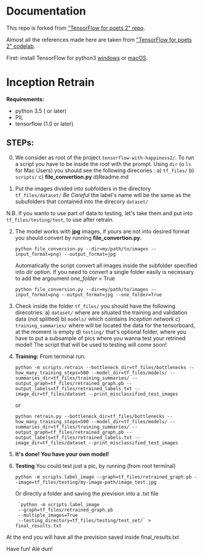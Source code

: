 # Documentation

This repo is forked from ["TensorFlow for poets 2" repo](https://github.com/googlecodelabs/tensorflow-for-poets-2).

Almost all the references made here are taken from ["TensorFlow for poets 2" codelab](https://codelabs.developers.google.com/codelabs/tensorflow-for-poets-2).


First: install TensorFlow for python3 [windows](https://www.tensorflow.org/install/install_windows) or
[macOS](https://www.tensorflow.org/install/install_mac).


# Inception Retrain

**Requirements:**

* python 3.5 ( or later)
* PIL
* tensorflow (1.0 or later)

## STEPs:

0) We consider as root of the project   `tensorflow-with-happiness2/`. To run a script you have to be inside the root with the prompt. Using `dir` (o  `ls` for Mac Users)  you should see the following direcories :
        a) `tf_files/`
        b) `scripts/`
        c) **file_convertion.py**
        d)Readme.md
        
1) Put the images divided into subfolders in the directory `tf_files/dataset/`
*Be Careful* the label's name will be the same as the subufolders that contained into the direcory `dataset/`

N.B. If you wanto to use part of data to testing, let's take them and put into `tf_files/testing/test`, to use after retrain.

2) The model works with **jpg** images, if yours are not into desired format you should convert by running **file_convertion.py**.

    `python file_conversion.py --dir=my/path/to/images --input_format=png) --output_format=jpg`
    
    Automatically the script convert all images inside the subfolder specified into *dir* option.
    If you need to convert a single folder easily is necessary to add the argoument *one_folder* = True
    
     `python file_conversion.py --dir=my/path/to/images --input_format=png --output_format=jpg --one_folder=True`
    

3) Check inside the folder `tf_files/` you should have the following direcotries:
        a)  `dataset/` where are situated the training and validation data (not splitted)
        b)  `models/` which cointains *Inception network*
        c)  `training_summaries/` where will be located the data for the tensorboard, at the moment is empty
        d)   `testing/` that's optional folder, where you have to put a subsample of pics where you wanna test your retrined model!
            The script that will be used to testing will come soon!
            
4) **Training:**
    From terminal run:
    
    `python -m scripts.retrain
    --bottleneck_dir=tf_files/bottlenecks
    --how_many_training_steps=500
    --model_dir=tf_files/models/
    --summaries_dir=tf_files/training_summaries/
    --output_graph=tf_files/retrained_graph.pb
    --output_labels=tf_files/retrained_labels.txt
    --image_dir=tf_files/dataset
    --print_misclassified_test_images`
    
    or
    
    
    `python retrain.py
    --bottleneck_dir=tf_files/bottlenecks
    --how_many_training_steps=500
    --model_dir=tf_files/models/
    --summaries_dir=tf_files/training_summaries/
    --output_graph=tf_files/retrained_graph.pb
    --output_labels=tf_files/retrained_labels.txt
    --image_dir=tf_files/dataset
    --print_misclassified_test_images`
    
5) **It's done! You have your own model!**


    
6) **Testing**
    You could test just a pic, by running (from root terminal)
    
    `python -m scripts.label_image
    --graph=tf_files/retrained_graph.pb
    --image=tf_files/testing/my-image-path/image_test.jpg`
    
    Or directly a folder and saving the prevision into a .txt file
    
        `python -m scripts.label_image
        --graph=tf_files/retrained_graph.pb
        --multiple_images=True
        --testing_directory=tf_files/testing/test_set/` > final_results.txt
        
        
        
At the end you will have all the prevision saved inside final_results.txt
        


Have fun! 
Alè duri! 






